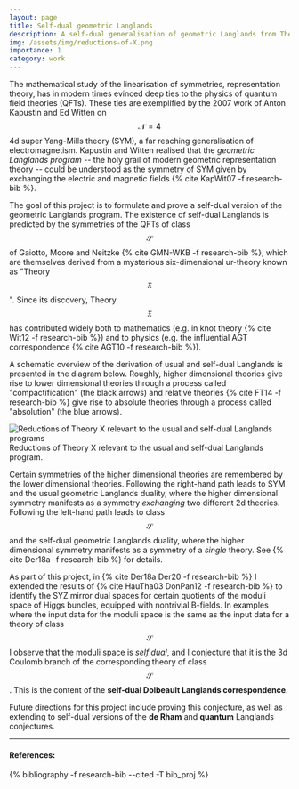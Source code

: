 ```yaml
---
layout: page
title: Self-dual geometric Langlands
description: A self-dual generalisation of geometric Langlands from Theory X
img: /assets/img/reductions-of-X.png
importance: 1
category: work
---
```


The mathematical study of the linearisation of symmetries, representation theory, has in modern times evinced deep ties to the physics of quantum field theories (QFTs). These ties are exemplified by the 2007 work of Anton Kapustin and Ed Witten on $$\mathcal{N}=4$$ 4d super Yang-Mills theory (SYM), a far reaching generalisation of electromagnetism. Kapustin and Witten realised that the *geometric Langlands program* -- the holy grail of modern geometric representation theory -- could be understood as the symmetry of SYM given by exchanging the electric and magnetic fields {% cite KapWit07 -f research-bib %}.

The goal of this project is to formulate and prove a self-dual version of the geometric Langlands program. The existence of self-dual Langlands is predicted by the symmetries of the QFTs of class $$\mathcal{S}$$ of Gaiotto, Moore and Neitzke {% cite GMN-WKB -f research-bib %}, which are themselves derived from a mysterious six-dimensional ur-theory known as "Theory $$\mathfrak{X}$$". Since its discovery, Theory $$\mathfrak{X}$$ has contributed widely both to mathematics (e.g. in knot theory {% cite Wit12 -f research-bib %}) and to physics (e.g. the influential AGT correspondence {% cite AGT10 -f research-bib %}).

A schematic overview of the derivation of usual and self-dual Langlands is presented in the diagram below. Roughly, higher dimensional theories give rise to lower dimensional theories through a process called "compactification" (the black arrows) and relative theories {% cite FT14 -f research-bib %} give rise to absolute theories through a process called "absolution" (the blue arrows).

<div class="row">
    <div class="col-sm mt-3 mt-md-0">
        <img class="img-fluid rounded z-depth-1" src="{{ '/assets/img/reductions-of-X.png' | relative_url }}" alt="Reductions of Theory X relevant to the usual and self-dual Langlands programs" title="Some reductions of theory X"/>
    </div>
</div>
<div class="caption">
    Reductions of Theory X relevant to the usual and self-dual Langlands program.
</div>

Certain symmetries of the higher dimensional theories are remembered by the lower dimensional theories. Following the right-hand path leads to SYM and the usual geometric Langlands duality, where the higher dimensional symmetry manifests as a symmetry *exchanging* two different 2d theories. Following the left-hand path leads to class $$\mathcal{S}$$ and the self-dual geometric Langlands duality, where the higher dimensional symmetry manifests as a symmetry of a *single* theory. See {% cite Der18a -f research-bib %} for details.

As part of this project, in {% cite Der18a Der20 -f research-bib %} I extended the results of {% cite HauTha03 DonPan12 -f research-bib %} to identify the SYZ mirror dual spaces for certain quotients of the moduli space of Higgs bundles, equipped with nontrivial B-fields. In examples where the input data for the moduli space is the same as the input data for a theory of class $$\mathcal{S}$$ I observe that the moduli space is *self dual*, and I conjecture that it is the 3d Coulomb branch of the corresponding theory of class $$\mathcal{S}$$. This is the content of the **self-dual Dolbeault Langlands correspondence**.

Future directions for this project include proving this conjecture, as well as extending to self-dual versions of the **de Rham** and **quantum** Langlands conjectures.

---

#### References:

{% bibliography -f research-bib --cited -T bib_proj %}
